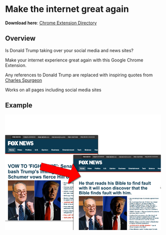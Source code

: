 # Make the internet great again
**Download here**: [Chrome Extension Directory](https://chrome.google.com/webstore/detail/make-the-internet-great-a/jjonbpmajbnkopnmmddoknpcacdhknem)
## Overview

Is Donald Trump taking over your social media and news sites?

Make your internet experience great again with this Google Chrome Extension.

Any references to Donald Trump are replaced with inspiring quotes from [Charles Spurgeon](https://en.wikipedia.org/wiki/Charles_Spurgeon)

Works on all pages including social media sites

## Example
![Fox News](https://github.com/genu/Make-the-internet-great-again/raw/master/screenshots/foxnews.png "Fox")
